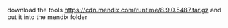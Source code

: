 download the tools https://cdn.mendix.com/runtime/8.9.0.5487.tar.gz and put it into the mendix folder